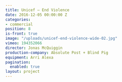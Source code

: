 ```yaml
---
title: Unicef — End Violence
date: 2016-12-05 00:00:00 Z
categories:
- commercial
position: 8
is-front: true
image: "/uploads/unicef-end-violence-wide-02.jpg"
vimeo: 194352066
director: Jonas McQuiggin
production-company: Absolute Post + Blind Pig
equipment: Arri Alexa
pagination:
  enabled: true
layout: project
---
```


